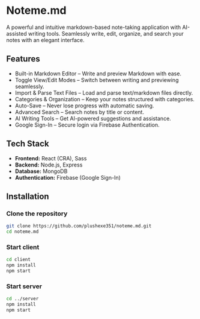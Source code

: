 # Noteme.md

A powerful and intuitive markdown-based note-taking application with AI-assisted writing tools. Seamlessly write, edit, organize, and search your notes with an elegant interface.

## Features

- Built-in Markdown Editor – Write and preview Markdown with ease.
- Toggle View/Edit Modes – Switch between writing and previewing seamlessly.
- Import & Parse Text Files – Load and parse text/markdown files directly.
- Categories & Organization – Keep your notes structured with categories.
- Auto-Save – Never lose progress with automatic saving.
- Advanced Search – Search notes by title or content.
- AI Writing Tools – Get AI-powered suggestions and assistance.
- Google Sign-In – Secure login via Firebase Authentication.

## Tech Stack

- **Frontend:** React (CRA), Sass
- **Backend:** Node.js, Express
- **Database:** MongoDB
- **Authentication:** Firebase (Google Sign-In)

## Installation


### Clone the repository

``` bash
git clone https://github.com/plushexe351/noteme.md.git
cd noteme.md
```
### Start client

```bash
cd client
npm install
npm start
```
### Start server

```bash
cd ../server
npm install
npm start
```